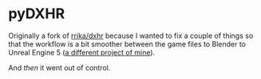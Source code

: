 # pyDXHR

Originally a fork of [rrika/dxhr](https://github.com/rrika/dxhr) because I wanted to fix a couple of things so that the workflow is a bit smoother between the game files to Blender to Unreal Engine 5 ([a different project of mine](https://six.vardonir.com/)).

And _then_ it went out of control.
